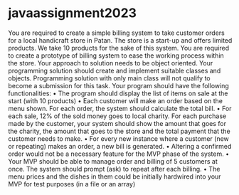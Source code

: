 # javaassignment2023

You are required to create a simple billing system to take customer orders for a local
handicraft store in Patan. The store is a start-up and offers limited products. We take 10
products for the sake of this system. You are required to create a prototype of billing
system to ease the working process within the store. Your approach to solution needs
to be object oriented. Your programming solution should create and implement
suitable classes and objects. Programming solution with only main class will not
qualify to become a submission for this task. Your program should have the following
functionalities:
• The program should display the list of items on sale at the start (with 10
products)
• Each customer will make an order based on the menu shown. For each order,
the system should calculate the total bill.
• For each sale, 12% of the sold money goes to local charity. For each purchase
made by the customer, your system should show the amount that goes for the
charity, the amount that goes to the store and the total payment that the
customer needs to make.
• For every new instance where a customer (new or repeating) makes an order, a
new bill is generated.
• Altering a confirmed order would not be a necessary feature for the MVP phase
of the system.
• Your MVP should be able to manage order and billing of 5 customers at once.
The system should prompt (ask) to repeat after each billing.
• The menu prices and the dishes in them could be initially hardwired into your
MVP for test purposes (in a file or an array)
